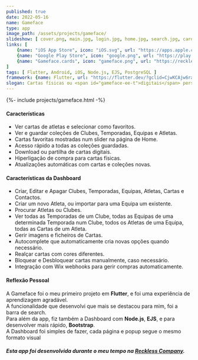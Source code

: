 ```yaml
---
published: true
date: 2022-05-16
name: Gameface
type: app
image_path: /assets/projects/gameface/
slideshow: [ cover.png, main.jpg, login.jpg, home.jpg, search.jpg, card.jpg, collection.jpg, usopen.jpg, lang.jpg ]
links: [
    {name: "iOS App Store", icon: "iOS.svg", url: "https://apps.apple.com/ae/app/gameface-cards/id1611587408"},
    {name: "Google Play Store", icon: "google.png", url: "https://play.google.com/store/apps/details?id=com.recklesscompany.gameface"},
    {name: "Gameface.cards", icon: "gameface.png", url: "https://recklesscomp.wixsite.com/gameface"},
]
tags: [ Flutter, Android, iOS, Node.js, EJS, PostgreSQL ]
framework: {name: Flutter, url: "https://flutter.dev/?gclid=CjwKCAjw6raYBhB7EiwABge5KietLLFWMugvgofOzRY-bv9b8iDsxH_DFjkTwh5Y9eiz74WNavqrWBoCDV4QAvD_BwE&gclsrc=aw.ds"}
slogan: Cartas físicas ou <span id="gameface-ee-t">digitais</span> personalizadas disponíveis para atletas por todo o mundo!
---
```

{%- include projects/gameface.html -%}

#### Características

- Ver cartas de atletas e selecionar como favoritos.
- Ver e guardar coleções de Clubes, Temporadas, Equipas e Atletas.
- Cartas favoritas mostradas num slider na página de Home.
- Acesso rápido a todas as coleções guardadas.
- Download ou partilha de cartas digitais.
- Hiperligação de compra para cartas físicas.
- Atualizações automáticas com cartas e coleções novas.

#### Características da Dashboard

- Criar, Editar e Apagar Clubes, Temporadas, Equipas, Atletas, Cartas e Contactos.
- Criar um novo Atleta, ou importar para uma Equipa um existente.
- Procurar Atletas ou Clubes.
- Ver todas as Temporadas de um Clube, todas as Equipas de uma determinada Temporada num Clube, todos os Atletas de uma Equipa, todas as Cartas de um Atleta.
- Gerir imagens e ficheiros de Cartas.
- Autocomplete que automaticamente cria novas opções quando necessário.
- Realçar cartas com cores diferentes.
- Bloquear e Desbloquear cartas manualmente, caso necessário.
- Integração com Wix webhooks para gerir compras automaticamente.

#### Reflexão Pessoal

A Gameface foi o meu primeiro projeto em **Flutter**, e foi uma experiência de aprendizagem agradável.   
A funcionalidade que desenvolvi que mais se destacou para mim, foi a barra de search.   
Para além da app, fiz também a Dashboard com **Node.js**, **EJS**, e para desenvolver mais rápido, **Bootstrap**.   
A Dashboard foi simples de fazer, cada página e popup segue o mesmo formato visual

##### Esta app foi desenvolvida durante o meu tempo na [Reckless Company](https://www.recklesscompany.com).